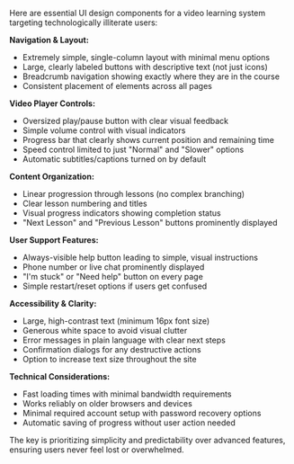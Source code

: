 Here are essential UI design components for a video learning system targeting technologically illiterate users:

**Navigation & Layout:**
- Extremely simple, single-column layout with minimal menu options
- Large, clearly labeled buttons with descriptive text (not just icons)
- Breadcrumb navigation showing exactly where they are in the course
- Consistent placement of elements across all pages

**Video Player Controls:**
- Oversized play/pause button with clear visual feedback
- Simple volume control with visual indicators
- Progress bar that clearly shows current position and remaining time
- Speed control limited to just "Normal" and "Slower" options
- Automatic subtitles/captions turned on by default

**Content Organization:**
- Linear progression through lessons (no complex branching)
- Clear lesson numbering and titles
- Visual progress indicators showing completion status
- "Next Lesson" and "Previous Lesson" buttons prominently displayed

**User Support Features:**
- Always-visible help button leading to simple, visual instructions
- Phone number or live chat prominently displayed
- "I'm stuck" or "Need help" button on every page
- Simple restart/reset options if users get confused

**Accessibility & Clarity:**
- Large, high-contrast text (minimum 16px font size)
- Generous white space to avoid visual clutter
- Error messages in plain language with clear next steps
- Confirmation dialogs for any destructive actions
- Option to increase text size throughout the site

**Technical Considerations:**
- Fast loading times with minimal bandwidth requirements
- Works reliably on older browsers and devices
- Minimal required account setup with password recovery options
- Automatic saving of progress without user action needed

The key is prioritizing simplicity and predictability over advanced features, ensuring users never feel lost or overwhelmed.